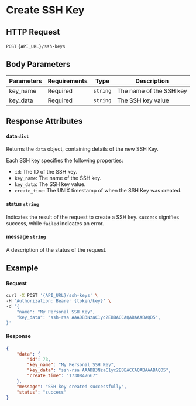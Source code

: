 # Create SSH Key

## HTTP Request

`POST` `{API_URL}/ssh-keys`

## Body Parameters

| Parameters | Requirements | Type     | Description             |
|------------|--------------|----------|-------------------------|
| key_name   | Required     | `string` | The name of the SSH key |
| key_data   | Required     | `string` | The SSH key value       |

## Response Attributes

#### data `dict`

Returns the `data` object, containing details of the new SSH Key.

Each SSH key specifies the following properties:
- `id`: The ID of the SSH key.
- `key_name`: The name of the SSH key.
- `key_data`: The SSH key value.
- `create_time`: The UNIX timestamp of when the SSH Key was created.

#### status `string`

Indicates the result of the request to create a SSH key. `success` signifies success, while `failed` indicates an error.

#### message `string`

A description of the status of the request.

## Example

#### Request

```bash
curl -X POST '{API_URL}/ssh-keys' \
-H 'Authorization: Bearer {token/key}' \
-d '{
    "name": "My Personal SSH Key",
    "key_data": "ssh-rsa AAADB3NzaC1yc2EBBACCAQABAAABAQD5",
}'
```

#### Response

```json
{
    "data": {
        "id": 73,
        "key_name": "My Personal SSH Key",
        "key_data": "ssh-rsa AAADB3NzaC1yc2EBBACCAQABAAABAQD5",
        "create_time": "1730847667"
    },
    "message": "SSH key created successfully",
    "status": "success"
}
```